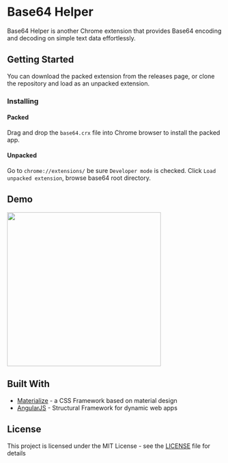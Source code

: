 # Base64 Helper

Base64 Helper is another Chrome extension that provides Base64 encoding and decoding on simple text data effortlessly.

## Getting Started

  You can download the packed extension from the releases page, or clone the repository and load as an unpacked extension.

### Installing

#### Packed
Drag and drop the ```base64.crx``` file into Chrome browser to install the packed app.

#### Unpacked
Go to ```chrome://extensions/``` be sure ```Developer mode``` is checked. Click ```Load unpacked extension```, browse base64 root directory.

## Demo
<img src="https://github.com/eralpsahin/base64-helper/blob/master/Base64Helper_Demo.gif" width="360">

## Built With
* [Materialize](http://materializecss.com) - a CSS Framework based on material design
* [AngularJS](https://angularjs.org/) - Structural Framework for dynamic web apps

## License

This project is licensed under the MIT License - see the [LICENSE](https://github.com/eralpsahin/base64-helper/blob/master/LICENSE) file for details

